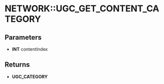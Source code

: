 # NETWORK::UGC_GET_CONTENT_CATEGORY

## Parameters
* **INT** contentIndex

## Returns
* **UGC_CATEGORY**
